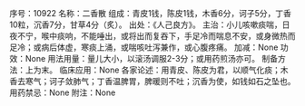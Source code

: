 序号：10922
名称：二香散
组成：青皮1钱，陈皮1钱，木香6分，诃子5分，丁香10粒，沉香7分，甘草4分（炙）。
出处：《人己良方》。
主治：小儿咳嗽痰喘，日夜不宁，喉中痰响，不能唾出，或将出而复吞下，手足冷而喘息不安，或身微热而足冷；或病后体虚，寒痰上涌，或喘咳吐泻兼作，或心腹疼痛。
加减：None
功效：None
用法用量：量儿大小，以滚汤调服2-3分；或用药煎汤亦可。
制备方法：上为末。
临床应用：None
各家论述：用青皮、陈皮为君，以顺气化痰；木香去寒气；诃子敛肺气；丁香温脾胃，脾暖则不吐；沉香为使，如钱如石之坠也。
用药禁忌：None
附注：None
